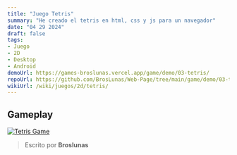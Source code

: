 ```yaml
---
title: "Juego Tetris"
summary: "He creado el tetris en html, css y js para un navegador"
date: "04 29 2024"
draft: false
tags:
- Juego
- 2D
- Desktop
- Android
demoUrl: https://games-broslunas.vercel.app/game/demo/03-tetris/
repoUrl: https://github.com/BrosLunas/Web-Page/tree/main/game/demo/03-tetris
wikiUrl: /wiki/juegos/2d/tetris/
---
```


## Gameplay
[![Tetris Game](/img/games/tetris.png)](/video/gameplay/tetris.mp4)

> Escrito por **Broslunas**
